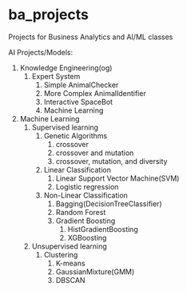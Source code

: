 # ba_projects
Projects for Business Analytics and AI/ML classes

AI Projects/Models:

1. Knowledge Engineering(og)
   1. Expert System
      1. Simple AnimalChecker
      2. More Complex AnimalIdentifier
      3. Interactive SpaceBot
      4. Machine Learning
2. Machine Learning
   1. Supervised learning
      1. Genetic Algorithms
         1. crossover
         2. crossover and mutation
         3. crossover, mutation, and diversity
      2. Linear Classification
         1. Linear Support Vector Machine(SVM)
         2. Logistic regression 
      3. Non-Linear Classification
         1. Bagging(DecisionTreeClassifier) 
         2. Random Forest
         3. Gradient Boosting
            1. HistGradientBoosting
            2. XGBoosting
   2. Unsupervised learning
      1. Clustering
         1. K-means
         2. GaussianMixture(GMM)
         3. DBSCAN